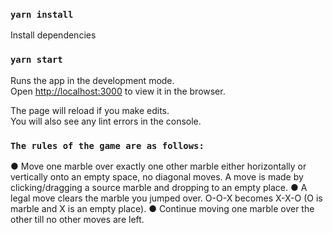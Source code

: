 ### `yarn install`

Install dependencies

### `yarn start`

Runs the app in the development mode.\
Open [http://localhost:3000](http://localhost:3000) to view it in the browser.

The page will reload if you make edits.\
You will also see any lint errors in the console.

### `The rules of the game are as follows:`
●	Move one marble over exactly one other marble either horizontally or vertically onto an empty space, no diagonal moves. A move is made by clicking/dragging a source marble and dropping to an empty place.
●	A legal move clears the marble you jumped over. O-O-X becomes X-X-O (O is marble and X is an empty place). 
●	Continue moving one marble over the other till no other moves are left.

